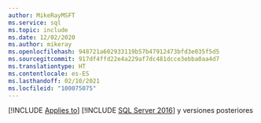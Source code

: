 ```yaml
---
author: MikeRayMSFT
ms.service: sql
ms.topic: include
ms.date: 12/02/2020
ms.author: mikeray
ms.openlocfilehash: 948721a602933119b57b47912473bfd3e035f5d5
ms.sourcegitcommit: 917df4ffd22e4a229af7dc481dcce3ebba0aa4d7
ms.translationtype: HT
ms.contentlocale: es-ES
ms.lasthandoff: 02/10/2021
ms.locfileid: "100075075"
---
```

[!INCLUDE [Applies to](../../includes/applies-md.md)] [!INCLUDE [SQL Server 2016](_ss2016.md)] y versiones posteriores 